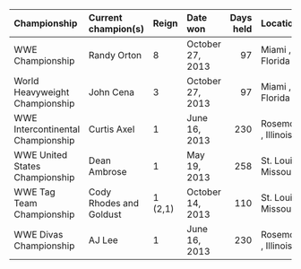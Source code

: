 | Championship                      | Current champion(s)     | Reign   | Date won         |   Days held | Location             |
|:----------------------------------|:------------------------|:--------|:-----------------|------------:|:---------------------|
| WWE Championship                  | Randy Orton             | 8       | October 27, 2013 |          97 | Miami , Florida      |
| World Heavyweight Championship    | John Cena               | 3       | October 27, 2013 |          97 | Miami , Florida      |
| WWE Intercontinental Championship | Curtis Axel             | 1       | June 16, 2013    |         230 | Rosemont , Illinois  |
| WWE United States Championship    | Dean Ambrose            | 1       | May 19, 2013     |         258 | St. Louis , Missouri |
| WWE Tag Team Championship         | Cody Rhodes and Goldust | 1 (2,1) | October 14, 2013 |         110 | St. Louis , Missouri |
| WWE Divas Championship            | AJ Lee                  | 1       | June 16, 2013    |         230 | Rosemont , Illinois  |